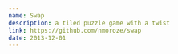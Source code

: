 ```yaml
---
name: Swap
description: a tiled puzzle game with a twist
link: https://github.com/nmoroze/swap
date: 2013-12-01
---
```

